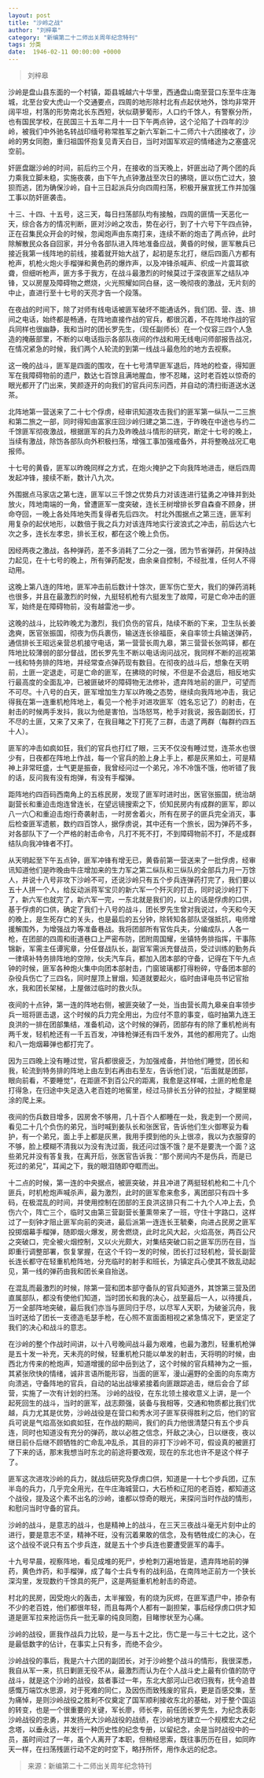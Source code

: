 ```yaml
---
layout: post
title: "沙岭之战"
author: "刘梓皋"
category: "新编第二十二师出关周年纪念特刊"
tags: 分类
date:  1946-02-11 00:00:00 +0000
---
```


> 刘梓皋

沙岭是盘山县东面的一个村镇，距县城越六十华里，西通盘山南至营口东至牛庄海城，北至台安大虎山一个交通要点，四周的地形除村北有点起伏地外，馀均非常开阔平坦，村落的形势南北长东西短，状似葫萝葡形，人口约千馀人，有警察分所，也有国民学校，在民国三十五年二月十一日下午两点钟，这个沦陷了十四年的沙岭，被我们中外驰名转战印缅号称常胜军之新六军新二十二师六十六团接收了，沙岭的男女同胞，重归祖国怀抱复见青天白日，当时对国军欢迎的情绪途为之塞盛况空前。

奸匪盘踞沙岭的时间，前后约三个月，在接收的当天晚上，奸匪出动了两个团的兵力乘我立脚未稳，实施夜袭，由下午九点钟激战至次日的拂晓，匪以伤亡过大，狼狈而逃，团为确保沙岭，自十三日起派兵分向四周扫荡，积极开展宣抚工作并加强工事以防奸匪袭击。

十三、十四、十五号，这三天，每日扫荡部队均有接触，四周的匪情一天恶化一天，综合各方的情况判断，匪对沙岭之攻击，势在必行，到了十六号下午四点钟，正在召集民众开会的时候，忽闻炮声由东南打来，连续不断的炮击了两点钟，此时除解散民众各自回家，并分令各部队进入阵地准备应战，黄昏的时候，匪军散兵已接近我第一线阵地的前线，接着就开始大战了，起初是东北打，继后四面八方都有枪声，机枪火炮火手榴弹和黄色药的爆炸声，以及冲锋杀喊声、织成一片震耳欲聋，但细听枪声，匪方多于我方，在战斗最激烈的时候莫过于深夜匪军之结队冲锋，又以房屋及障碍物之燃烧，火光照耀如同白昼，这一晚彻夜的激战，无片刻的中止，直进行至十七号的天亮才告一个段落。

在夜战的时间下，除了对师有线电话被匪军破坏不能通话外，我们团、营、连、排间之电话，始终都是畅通，在阵地直接作战的官兵，都很沉着，不在阵地作战的官兵同样也很幽静，我和当时的团长罗先生，（现任副师长）在一个仅容三四个人急造的掩蔽部里，不断的以电话指示各部队夜间的作战和用无线电问师部报告战况，在情况紧急的时候，我们两个人轮流的到第一线战斗最危险的地方去视察。

这一晚的战斗，匪军是四面的围攻，在十七号清早匪军退后，阵地的检查，得知匪军在我障碍物前的遗尸，数达七百馀且满地腥血，惨不忍睹，这时老百姓以惊奇的眼光都开了门出来，笑颜逐开的向我们的官兵问东问西，并自动的清扫街道送水送茶。

北阵地第一营送来了二十七个俘虏，经审讯知道攻击我们的匪军第一纵队一二三旅和第二旅之一部，同时得知由富家庄回沙岭归建之第二连，于昨晚在中途也与约二千馀匪军彻夜激战，根据匪军的兵力及昨晚战斗情形的研究，断定十七号的晚上，当续有激战，除饬各部队向外积极扫荡，增强工事加强戒备外，并将整晚战况汇电报师。

十七号的黄昏，匪军以昨晚同样之方式，在炮火掩护之下向我阵地进击，继后四周发起冲锋，接续不断，数计八九次。

外围据点马家店之第七连，匪军以三千馀之优势兵力对该连进行猛勇之冲锋并到处放火，阵地南端的一角，曾遭匪军一度突破，连长王树增排长罗自森奋不顾身，拼命夺回，一晚上各处阵地失而复得者先后四次。
村北外围据点之第三连，匪军利用复杂的起伏地形，以数倍于我之兵力对该连阵地实行波浪式之冲击，前后达六七次之多，连长左孝忠，排长王权，都在这个晚上负伤。

因经两夜之激战，各种弹药，差不多消耗了二分之一强，团为节省弹药，并保持战力起见，在十七号的晚上，所有弹药配发，由余亲自控制，不经批准，任何人不得动用。

这晚上第八连的阵地，匪军冲击前后数计十馀次，匪军伤亡至大，我们的弹药消耗也很多，并且在最激烈的时候，九挺轻机枪有六挺发生了故障，可是亡命冲击的匪军，始终是在障碍物前，没有越雷池一步。

这晚的战斗，比较昨晚尤为激烈，我们负伤的官兵，陆续不断的下来，卫生队长姜逸奭，医官张振国，彻夜为伤兵裹伤，输送连长徐福臣，亲自率领士兵输送弹药，通信排长王昭远亲营总机接守电话，第一营营长周九皋，第三营营长张鸣铎，都在阵地比较薄弱的部分督战，团长罗先生不断以电话询问战况，我同样不断的巡视第一线和特务排的阵地，并经常查点弹药现有数目。在彻夜的战斗后，想象在天明前，土匪一定退走，可是亡命的匪军，在拂晓的时候，不但是不会退后，相反地实行最高度的全面乱冲，已被匪破坏的障碍物无法修补，遗弃阵地前的匪尸，可望而不可尽。十八号的白天，匪军增加生力军以昨晚之态势，继续向我阵地冲击，我记得我在第一连重机枪阵地上，看见一个枪手对进攻匪军（姓名忘记了）的射击，在射击的时候两手发抖，我以为他是害怕，当场怒骂，枪手对我说，报告副团长，打不尽的土匪，又来了又来了，在我目睹之下打死了三群，击退了两群（每群约四五十人）。

匪军的冲击如疯如狂，我们的官兵也打红了眼，三天不仅没有睡过觉，连茶水也很少有，日夜都在阵地上作战，每一个官兵的脸上身上手上，都是灰黑如土，可是精神上非常旺盛，士气更是振奋，我曾经问过一个弟兄，冷不冷饿不饿，他听错了我的话，反问我有没有炮弹，有没有手榴弹。

距阵地约四百码西南角上的五栋民房，发现了匪军时进时出，医官张振国，统治胡副营长和重迫击炮连曾连长，在望远镜搜索之下，侦知民房内有成群的匪军，即以八一六〇和重迫击炮行奇袭射击，一时房舍着火，所有在房子的匪兵完全消灭，事后检查匪军遗骸，数约四百馀人，据俘虏说，其中还有一个旅长，因为弹药不多，对各部队下了一个严格的射击命令，凡打不死不打，不到障碍物前不打，不是成群结队向我冲锋者不打。

从天明起至下午五点钟，匪军冲锋有增无已，黄昏前第一营送来了一批俘虏，经审讯知道他们是昨晚由牛庄增加来的生力军之第二纵队和三纵队的全部兵力月一万馀人，并说十八号非攻下沙岭不可，还说沙岭只有五个步兵连弹药打完了，我们要以五十人拼一个人，给反动派蒋军宝贝的新六军一个歼灭的打击，同时说沙岭打下了，新六军也就完了，新六军一完，一东北就是我们的，以上的话是俘虏的口供，基于俘虏的口供，确定了我们十八号的战斗，团长罗先生曾对我说过，今天和今天的晚上，是生死存亡的关头，也是最后的五分钟，除转知各部队坚强抵抗，电师增援解围外，为增强战力等准备巷战。我将团部所有官佐兵夫，分编成队，人各一枪，在团部的四周和街道巷口上严密布防，团附周国耀，坐镇特务排指挥，干事陈锦新，军需主任谭宪章，分任督战队长，副官军需派充督战员，受过训练的勤务兵一律填补特务排阵地的空隙，伙夫汽车兵，都加入团本部的守备，记得在下午九点钟的时候，匪军各种炮火集中向团本部射击，门窗玻璃都打得粉碎，守备团本部的杂役兵伤亡了三四名，同时屋顶上冒烟，知道就要起火，临时由译电员书记官抬水，我和团长架梯，上屋做过临时的救火队。

夜间的十点钟，第一连的阵地右侧，被匪突破了一处，当由营长周九皋亲自率领步兵一班将匪击退，这个时候的兵力完全用出，为应付不意的事变，临时抽第九连王良洪的一排在团部集结，准备机动，这个时候的弹药，团部存有的除了重机枪尚有两千发，轻机枪还有一千五百发，冲锋枪弹还有四千发外，其他的都用完了。山炮和八一炮烟幕弹也都打完了。

因为三四晚上没有睡过觉，官兵都很疲乏，为加强戒备，并怕他们睡觉，团长和我，轮流到特务排的阵地上由左到右再由右至左，告诉他们说，“后面就是团部，眼向前看，不要睡觉”，在距匪不到百公尺的距离，我愈是这样喊，土匪的枪愈是打得急，在归途中失足迭入老百姓的地窖里，经过马排长五分钟的拉扯，才糊里糊涂的爬上来。

夜间的伤兵数目增多，因房舍不够用，几十百个人都睡在一处，我走到一个房间，看见二十几个负伤的弟兄，当时喊到姜队长和张医官，告诉他们生火御寒妥为看护，有一个弟兄，面上手上都是灰黑，我用手摸到他的头上很凉，我以为衣服穿的不够，脸上模糊不清我以为没有洗过面，我还问过饿不饿？是不是要洗一个面？这些弟兄并没有答复我，在离开后，张医官告诉我：“那个房间内不是伤兵，而是已死过的弟兄”，耳闻之下，我的眼泪随即夺眶而出。

十二点的时候，第一连的中央据点，被匪突破，并且冲进了两挺轻机枪和二十几个匪兵，时机枪炮声喊杀声，最为激烈，此时的匪军愈来愈多，离团部只有四十多码，在极混乱的时间，并使用控制在团部的王良洪这排只有二十九个人冲上去，负伤六个，阵亡三个，临时又由第三营副营长董熏带来了一班，守住十字路口，这样过了一刻钟才阻止匪军向前的突进，最后派第一连连长王毓秦，向进占民房之匪军投掷烟幕手榴弹，随即烟火爆发，房舍燃烧，此时北风大起，火焰高张，两百公尺之突破口，完全被火烟控制，又以火光颇大，对集结突破口前之匪军历历在目，当即重行调整部署，恢复掌握，在这个千钧一发的时候，团长打过轻机枪，营长副营长连长都守在轻重机枪阵地，分充临时的射手和班长，为镇定兵心使其不致乱动起见，第一线的弹药由我和团长亲自抬送。

在混乱而最激烈的时候，除第一营和团本部守备队的官兵知道外，其馀第三营及团直属部队，都没有使他们知道，当时团长和我的决心，战至最后一人，以待援兵，万一全部阵地突破，最后我们亦当与匪同归于尽，以尽军人天职，为破釜沉舟，我当时送给了团长一支德造毛瑟手枪，在心照不宣面面相视之紧急情况下，更坚定了我们的决心和战斗的意志。

在沙岭的整个作战时间讲，以十八号晚间战斗最为艰难，也最为激烈，轻重机枪弹是五十发一补充，天未亮的时候，轻重机枪只能以单发的射击，天将明的时候，由西北方传来的枪炮声，知道增援的邱中岳到达了，这个时候的官兵精神为之一振，其紧张欣快的情绪，诚非言语所能形容，当面的匪军，漫山遍野的全面的向东南方向溃逃，守备阵地的官兵，自动的站出战壕紧接着向匪跟踪追击，继后会合了邱营，实施了一次有计划的扫荡。
沙岭的战役，在东北领土接收意义上讲，是一个起死回生的战斗，当时的匪军，战志颇强，装备与我相等，交通和物质都比我们优越，兵力尤其是优势，沙岭战役是在营口和秀水河子匪军获得胜利之后，他们的官兵可说是气焰高张如疯如狂，在作战的期间，我们的兵力他很清楚只有五个步兵连，同时也知道没有充分的弹药，故以必胜之信念，歼敌之决心，日以继夜，夜以继日前仆后继不顾牺牲的亡命乱冲乱杀，其目的非打下沙岭不可，假设真的被匪打了下来的话，那末我想当时东北的前途将要改观，现在的东北也许不是这个样子了。

匪军这次进攻沙岭的兵力，就战后研究及俘虏口供，知道是一十七个步兵团，辽东半岛的兵力，几乎完全用光，在牛庄海城营口，大石桥和辽阳的老百姓，都知道这个战役，提及这个素不出名的沙岭，谁都以惊奇的眼光，来探问当时作战的情形，和慰问当时守备的官兵。

沙岭的战斗，是意志的战斗，也是精神上的战斗，在三天三夜战斗毫无片刻中止的进行，要是意志不坚，精神不旺，没有沉着果敢的信念，及有牺牲成仁的决心，在这个战役不说只有五个步兵连，就是五十个步兵连也要遭受匪军的毒手。

十九号早晨，视察阵地，看见成堆的死尸，步枪刺刀遍地皆是，遗弃阵地前的弹药，黄色炸药，和手榴弹，成了每个士兵专有的战利品，在南阵地正前方一个狭长深沟里，发现数约千馀具的死尸，这是两挺重机枪射击的奇迹。

村北的民房，因受炮火的轰击，太半摧毁，有的烧为灰烬，在匪军遗尸中，掺杂有不少的老百姓，他们都很年轻，而且每两个人都有一副担架，事后经俘虏口供才知道是匪军拉来抢运伤兵一批无辜的纯良同胞，目睹惨状至为心痛。

沙岭的战役，匪我作战兵力比较，是一与五十之比，伤亡是一与三十七之比，这个是最低数字的佔计，在事实上只有多，而绝不会少。

沙岭战役的事后，我是六十六团的副团长，对于沙岭整个战斗的情形，我很深悉，我自从军一来，抗日剿匪无役不从，最激烈而认为在个人战斗史上最有价值的防守战斗，就是这个沙岭的战役，兹者事过一年，东北大部河山已收归我有，抚今追昔感慨万端饮水思源，对于死难的同仁，及因伤而致残废的官兵，更是百感交集，至为痛悼，是则沙岭战役之胜利不仅奠定了国军顺利接收东北的基础，对于整个国运的转变，也是一个很重要的关键，军长廖，师长李，前任团长罗先生，为纪念表彰沙岭战役的忠勇，并发扬光大沙岭战役的战绩，在沙岭地方建立一个规模宏大之纪念塔，以垂永远，并发行一种历史性的纪念专册，以留纪念，余是当时战役中的一员，虽时间过了一年，虽个人离开了本职，但稍经思索，既往事历历在目，如同昨天一样，在扫荡残匪行动不定的时空下，略抒所怀，用作永远的纪念。

> *<!-- 录入校对：佚名 -->*

> 来源：新编第二十二师出关周年纪念特刊
